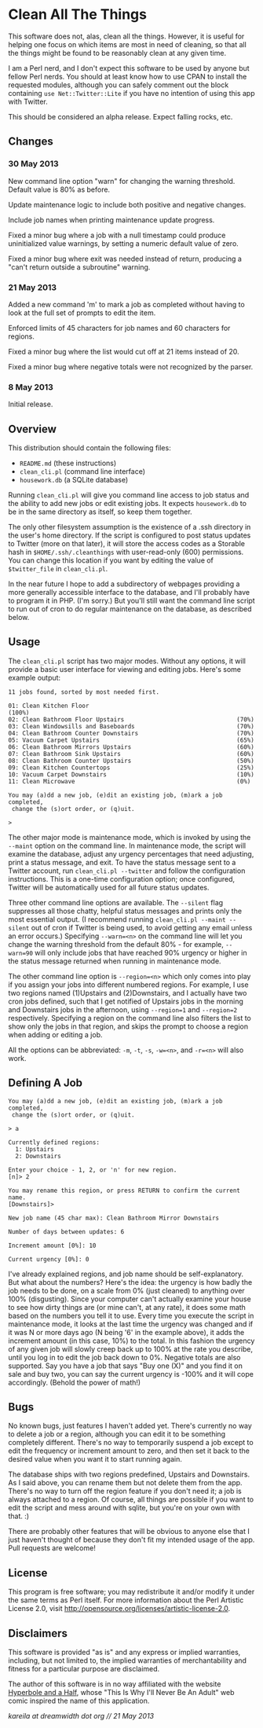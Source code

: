 Clean All The Things
====================

This software does not, alas, clean all the things.  However, it is useful
for helping one focus on which items are most in need of cleaning, so that
all the things might be found to be reasonably clean at any given time.

I am a Perl nerd, and I don't expect this software to be used by anyone but
fellow Perl nerds.  You should at least know how to use CPAN to install the
requested modules, although you can safely comment out the block containing
`use Net::Twitter::Lite` if you have no intention of using this app with
Twitter.

This should be considered an alpha release.  Expect falling rocks, etc.


Changes
-------

### 30 May 2013

New command line option "warn" for changing the warning threshold.  Default
value is 80% as before.

Update maintenance logic to include both positive and negative changes.

Include job names when printing maintenance update progress.

Fixed a minor bug where a job with a null timestamp could produce uninitialized
value warnings, by setting a numeric default value of zero.

Fixed a minor bug where exit was needed instead of return, producing a "can't
return outside a subroutine" warning.


### 21 May 2013

Added a new command 'm' to mark a job as completed without having to look
at the full set of prompts to edit the item.

Enforced limits of 45 characters for job names and 60 characters for regions.

Fixed a minor bug where the list would cut off at 21 items instead of 20.

Fixed a minor bug where negative totals were not recognized by the parser.


### 8 May 2013

Initial release.


Overview
--------

This distribution should contain the following files:

- `README.md`    (these instructions)
- `clean_cli.pl` (command line interface)
- `housework.db` (a SQLite database)

Running `clean_cli.pl` will give you command line access to job status and
the ability to add new jobs or edit existing jobs.  It expects `housework.db`
to be in the same directory as itself, so keep them together.

The only other filesystem assumption is the existence of a .ssh directory in
the user's home directory.  If the script is configured to post status updates
to Twitter (more on that later), it will store the access codes as a Storable
hash in `$HOME/.ssh/.cleanthings` with user-read-only (600) permissions.  You
can change this location if you want by editing the value of `$twitter_file`
in `clean_cli.pl`.

In the near future I hope to add a subdirectory of webpages providing a
more generally accessible interface to the database, and I'll probably have
to program it in PHP.  (I'm sorry.)  But you'll still want the command line
script to run out of cron to do regular maintenance on the database, as
described below.


Usage
-----

The `clean_cli.pl` script has two major modes.  Without any options, it will
provide a basic user interface for viewing and editing jobs.  Here's some
example output:

    11 jobs found, sorted by most needed first.

    01: Clean Kitchen Floor                                          (100%)
    02: Clean Bathroom Floor Upstairs                                (70%)
    03: Clean Windowsills and Baseboards                             (70%)
    04: Clean Bathroom Counter Downstairs                            (70%)
    05: Vacuum Carpet Upstairs                                       (65%)
    06: Clean Bathroom Mirrors Upstairs                              (60%)
    07: Clean Bathroom Sink Upstairs                                 (60%)
    08: Clean Bathroom Counter Upstairs                              (50%)
    09: Clean Kitchen Countertops                                    (25%)
    10: Vacuum Carpet Downstairs                                     (10%)
    11: Clean Microwave                                              (0%)

    You may (a)dd a new job, (e)dit an existing job, (m)ark a job completed,
     change the (s)ort order, or (q)uit.

    >

The other major mode is maintenance mode, which is invoked by using the
`--maint` option on the command line.  In maintenance mode, the script will
examine the database, adjust any urgency percentages that need adjusting, print
a status message, and exit.  To have the status message sent to a Twitter
account, run `clean_cli.pl --twitter` and follow the configuration instructions.
This is a one-time configuration option; once configured, Twitter will be
automatically used for all future status updates.

Three other command line options are available.  The `--silent` flag suppresses
all those chatty, helpful status messages and prints only the most essential
output.  (I recommend running `clean_cli.pl --maint --silent` out of cron if
Twitter is being used, to avoid getting any email unless an error occurs.)
Specifying `--warn=<n>` on the command line will let you change the warning
threshold from the default 80% - for example, `--warn=90` will only include
jobs that have reached 90% urgency or higher in the status message returned
when running in maintenance mode.

The other command line option is `--region=<n>` which only comes into play if
you assign your jobs into different numbered regions.  For example, I use
two regions named (1)Upstairs and (2)Downstairs, and I actually have two cron
jobs defined, such that I get notified of Upstairs jobs in the morning and
Downstairs jobs in the afternoon, using `--region=1` and `--region=2`
respectively.  Specifying a region on the command line also filters the list
to show only the jobs in that region, and skips the prompt to choose a region
when adding or editing a job.

All the options can be abbreviated: `-m`, `-t`, `-s`, `-w=<n>`, and `-r=<n>`
will also work.


Defining A Job
--------------

    You may (a)dd a new job, (e)dit an existing job, (m)ark a job completed,
     change the (s)ort order, or (q)uit.

    > a

    Currently defined regions:
      1: Upstairs
      2: Downstairs

    Enter your choice - 1, 2, or 'n' for new region.
    [n]> 2

    You may rename this region, or press RETURN to confirm the current name.
    [Downstairs]>

    New job name (45 char max): Clean Bathroom Mirror Downstairs

    Number of days between updates: 6

    Increment amount [0%]: 10

    Current urgency [0%]: 0

I've already explained regions, and job name should be self-explanatory.
But what about the numbers?  Here's the idea: the urgency is how badly the job
needs to be done, on a scale from 0% (just cleaned) to anything over 100%
(disgusting).  Since your computer can't actually examine your house to see how
dirty things are (or mine can't, at any rate), it does some math based on the
numbers you tell it to use.  Every time you execute the script in maintenance
mode, it looks at the last time the urgency was changed and if it was N or more
days ago (N being '6' in the example above), it adds the increment amount (in
this case, 10%) to the total.  In this fashion the urgency of any given job
will slowly creep back up to 100% at the rate you describe, until you log in
to edit the job back down to 0%.  Negative totals are also supported.  Say you
have a job that says "Buy one (X)" and you find it on sale and buy two, you can
say the current urgency is -100% and it will cope accordingly.  (Behold the
power of math!)


Bugs
----

No known bugs, just features I haven't added yet.  There's currently no way to
delete a job or a region, although you can edit it to be something completely
different.  There's no way to temporarily suspend a job except to edit the
frequency or increment amount to zero, and then set it back to the desired
value when you want it to start running again.

The database ships with two regions predefined, Upstairs and Downstairs.  As I
said above, you can rename them but not delete them from the app.  There's no
way to turn off the region feature if you don't need it; a job is always
attached to a region.  Of course, all things are possible if you want to edit
the script and mess around with sqlite, but you're on your own with that.  :)

There are probably other features that will be obvious to anyone else that I
just haven't thought of because they don't fit my intended usage of the app.
Pull requests are welcome!


License
-------

This program is free software; you may redistribute it and/or modify it under
the same terms as Perl itself.  For more information about the Perl Artistic
License 2.0, visit <http://opensource.org/licenses/artistic-license-2.0>.


Disclaimers
-----------

This software is provided "as is" and any express or implied warranties,
including, but not limited to, the implied warranties of merchantability and
fitness for a particular purpose are disclaimed.

The author of this software is in no way affiliated with the website
[Hyperbole and a Half](http://hyperboleandahalf.blogspot.com/), whose
"This Is Why I'll Never Be An Adult" web comic inspired the name of this
application.


_kareila at dreamwidth dot org // 21 May 2013_
